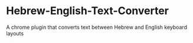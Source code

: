 # Hebrew-English-Text-Converter
A chrome plugin that converts text between Hebrew and English keyboard layouts
